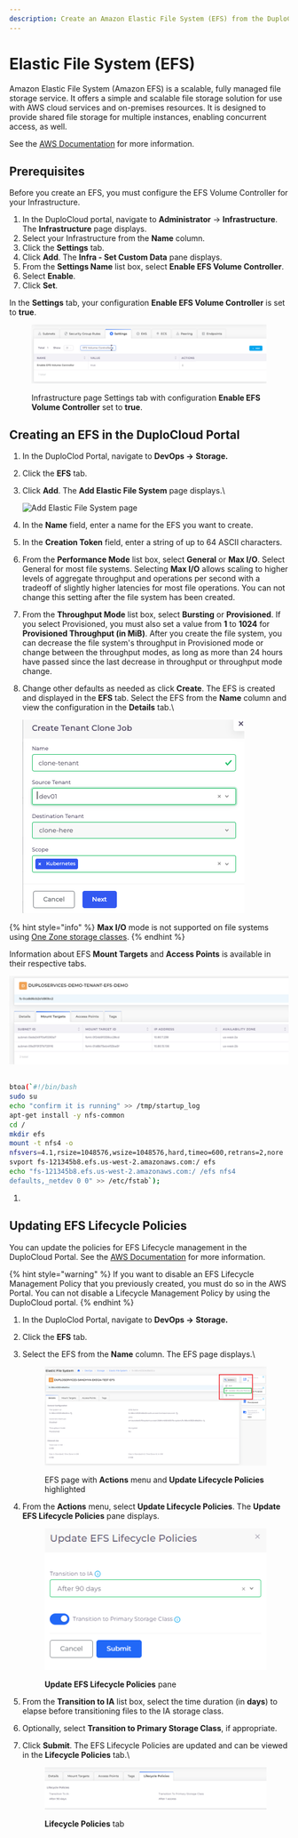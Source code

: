 ```yaml
---
description: Create an Amazon Elastic File System (EFS) from the DuploCloud Portal
---
```


# Elastic File System (EFS)

Amazon Elastic File System (Amazon EFS) is a scalable, fully managed file storage service. It offers a simple and scalable file storage solution for use with AWS cloud services and on-premises resources. It is designed to provide shared file storage for multiple instances, enabling concurrent access, as well.

See the [AWS Documentation](https://docs.aws.amazon.com/efs/latest/ug/storage-classes.html) for more information.

## Prerequisites

Before you create an EFS, you must configure the EFS Volume Controller for your Infrastructure.

1. In the DuploCloud portal, navigate to **Administrator** -> **Infrastructure**. The **Infrastructure** page displays.
2. Select your Infrastructure from the **Name** column.&#x20;
3. Click the **Settings** tab.
4. Click **Add**. The **Infra - Set Custom Data** pane displays.
5. From the **Settings Name** list box, select **Enable EFS Volume Controller**.
6. Select **Enable**.
7. Click **Set**.

In the **Settings** tab, your configuration **Enable EFS Volume Controller** is set to **true**.&#x20;

<figure><img src="../../../.gitbook/assets/EKS_VC.png" alt=""><figcaption><p>Infrastructure page Settings tab with configuration <strong>Enable EFS Volume Controller</strong> set to <strong>true</strong>.</p></figcaption></figure>

## Creating an EFS in the DuploCloud Portal

1. In the DuploClod Portal, navigate to **DevOps ->** **Storage.**
2. Click the **EFS** tab.&#x20;
3.  Click **Add**. The **Add Elastic File System** page displays.\


    ![Add Elastic File System page](<../../../.gitbook/assets/image (24) (3).png>)


4. In the **Name** field, enter a name for the EFS you want to create.
5. In the **Creation Token** field, enter a string of up to 64 ASCII characters.
6. From the **Performance Mode** list box, select **General** or **Max I/O**. Select General for most file systems. Selecting **Max I/O** allows scaling to higher levels of aggregate throughput and operations per second with a tradeoff of slightly higher latencies for most file operations. You can not change this setting after the file system has been created.&#x20;
7. From the **Throughput Mode** list box, select **Bursting** or **Provisioned**. If you select Provisioned, you must also set a value from **1** to **1024** for **Provisioned Throughput (in MiB)**. After you create the file system, you can decrease the file system's throughput in Provisioned mode or change between the throughput modes, as long as more than 24 hours have passed since the last decrease in throughput or throughput mode change.
8.  Change other defaults as needed as click **Create**. The EFS is created and displayed in the **EFS** tab. Select the EFS from the **Name** column and view the configuration in the **Details** tab.\


    ![EFS Details](<../../../.gitbook/assets/image (9) (4).png>)

{% hint style="info" %}
**Max I/O** mode is not supported on file systems using [One Zone storage classes](https://docs.aws.amazon.com/efs/latest/ug/storage-classes.html).
{% endhint %}

Information about EFS **Mount Targets** and **Access Points** is available in their respective tabs.

![Mount Target tab details](<../../../.gitbook/assets/image (8).png>)

##

```bash
btoa(`#!/bin/bash
sudo su
echo "confirm it is running" >> /tmp/startup_log
apt-get install -y nfs-common
cd /
mkdir efs
mount -t nfs4 -o 
nfsvers=4.1,rsize=1048576,wsize=1048576,hard,timeo=600,retrans=2,nore
svport fs-121345b8.efs.us-west-2.amazonaws.com:/ efs
echo "fs-121345b8.efs.us-west-2.amazonaws.com:/ /efs nfs4 
defaults,_netdev 0 0" >> /etc/fstab`);
```

1.

## Updating EFS Lifecycle Policies

You can update the policies for EFS Lifecycle management in the DuploCloud Portal. See the [AWS Documentation](https://docs.aws.amazon.com/efs/latest/ug/storage-classes.html) for more information.

{% hint style="warning" %}
If you want to disable an EFS Lifecycle Management Policy that you previously created, you must do so in the AWS Portal. You can not disable a Lifecycle Management Policy by using the DuploCloud portal.
{% endhint %}

1. In the DuploClod Portal, navigate to **DevOps ->** **Storage.**
2. Click the **EFS** tab.&#x20;
3.  Select the EFS from the **Name** column. The EFS page displays.\


    <figure><img src="../../../.gitbook/assets/efs_lc1.png" alt=""><figcaption><p>EFS page with <strong>Actions</strong> menu and <strong>Update Lifecycle Policies</strong> highlighted</p></figcaption></figure>


4.  From the **Actions** menu, select **Update Lifecycle Policies**. The **Update EFS Lifecycle Policies** pane displays.

    <figure><img src="../../../.gitbook/assets/efs_lc2.png" alt=""><figcaption><p><strong>Update EFS Lifecycle Policies</strong> pane</p></figcaption></figure>
5. From the **Transition to IA** list box, select the time duration (in **days**) to elapse before transitioning files to the IA storage class.
6. Optionally, select **Transition to Primary Storage Class**, if appropriate.
7.  Click **Submit**. The EFS Lifecycle Policies are updated and can be viewed in the **Lifecycle Policies** tab.\


    <figure><img src="../../../.gitbook/assets/efs_lc3.png" alt=""><figcaption><p><strong>Lifecycle Policies</strong> tab</p></figcaption></figure>
